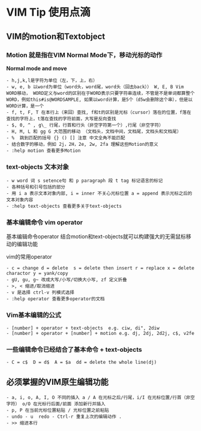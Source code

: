 VIM Tip 使用点滴
================

## VIM的motion和Textobject

### Motion 就是指在VIM Normal Mode下，移动光标的动作

**Normal mode and move**

    - h,j,k,l是字符为单位（左，下，上，右）
    - w, e, b 以word为单位（word头，word尾，word头（回去back）） W, E, B Vim WORD移动， WORD定义与word的区别在于WORD表示只要字符串连续，不管是不是单词都算整个WORD，例如this#is@WORDSAMPLE, 如果以word计算，是5个（d5w会删除这个串），但是以WORD计算，是一个
    - f, t, F, T 在本行上（来回）查找, f和t的区别是光标（cursor）落在的位置，f落在查找的字符上，t落在查找的字符前面，大写是反向查找
    - $, 0, ^ , g\_ 行尾，行首和行头（非空字符第一个）,行尾（非空字符）
    - H, M, L 和 gg G 大范围的移动 （文档头，文档中间，文档尾，文档头和文档尾）
    - %  跳到匹配的括号 {} () [] 注意 中文全角不能匹配
    - 结合数字的移动，例如 2j，2H，2e, 2w, 2fa 理解这些Motion的意义
    - :help motion 查看更多Motion

### text-objects 文本对象

    - w word 词 s setence句 和 p paragraph 段 t tag 标记语言的标记
    - 各种括号和引号包括的部分
    - 用 i a 表示文本对象内部, i = inner 不关心光标位置 a = append 表示光标之后的文本对象内容
    - :help text-objects 查看更多关于text-objects

### 基本编辑命令 vim operator

基本编辑命令operator 结合motion和text-objects就可以构建强大的无需鼠标移动的编辑功能

vim的常用operator

    - c = change d = delete  s = delete then insert r = replace x = delete charactor y = yank/copy
    - gU, gu, g~ 改成大写/小写/切换大小写, zf 定义折叠
    - >, < 缩进/取消缩进
    - v 是选择 ctrl-v 列模式选择
    - :help operator 查看更多operator的文档

### Vim基本编辑的公式

    - [number] + operator + text-objects  e.g. ciw, di", 2diw
    - [number] + operator + [number] + motion e.g. dj, 2dj, 2d2j, c$, v2fe

### 一些编辑命令已经结合了基本命令 + text-objects

    - C = c$  D = d$  A = $a  dd = delete the whole line(dj)

## 必须掌握的VIM原生编辑功能

    - a, i, o, A, I, O 不同的插入 a / A 在光标之后/行尾，i/I 在光标位置/行首（非空字符） o/O 在光标行后面/前面 添加新行并插入
    - p, P 在当前光标位置粘贴 / 光标位置之前粘贴
    - undo - u  redo - Ctrl-r 重复上次的编辑动作 .
    - >> 缩进本行
